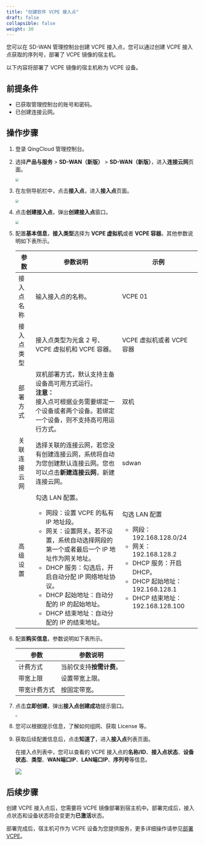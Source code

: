 ```yaml
---
title: "创建软件 VCPE 接入点"
draft: false
collapsible: false
weight: 30
---
```


您可以在 SD-WAN 管理控制台创建 VCPE 接入点，您可以通过创建 VCPE 接入点获取的序列号，部署了 VCPE 镜像的宿主机。

以下内容将部署了 VCPE 镜像的宿主机称为 VCPE 设备。

## 前提条件

- 已获取管理控制台的账号和密码。
- 已创建连接云网。

## 操作步骤

1. 登录 QingCloud 管理控制台。

2. 选择**产品与服务** > **SD-WAN（新版）** > **SD-WAN（新版）**，进入**连接云网**页面。

   <img src="../../../_images/qs_cloud_network.png" style="zoom:50%;" />

3. 在左侧导航栏中，点击**接入点**，进入**接入点**页面。

   <img src="../../../_images/qs_light_access.png" style="zoom:50%;" />

4. 点击**创建接入点**，弹出**创建接入点**窗口。

   <img src="../../../_images/qs_vcpe_access_config.png" style="zoom:50%;" />

5. 配置**基本信息**，**接入类型**选择为 **VCPE 虚拟机**或者 **VCPE 容器**。其他参数说明如下表所示。

   | 参数         | 参数说明                                                     | 示例                                                         |
   | ------------ | ------------------------------------------------------------ | ------------------------------------------------------------ |
   | 接入点名称   | 输入接入点的名称。                                           | VCPE 01                                                      |
   | 接入点类型   | 接入点类型为光盒 2 号、VCPE 虚拟机和 VCPE 容器。             | VCPE 虚拟机或者 VCPE 容器                                    |
   | 部署方式     | 双机部署方式，默认支持主备设备高可用方式运行。<br />**注意：**<br />接入点可根据业务需要绑定一个设备或者两个设备。若绑定一个设备，则不支持高可用运行方式。 | 双机                                                         |
   | 关联连接云网 | 选择关联的连接云网，若您没有创建连接云网，系统将自动为您创建默认连接云网。您也可以点击**新建连接云网**，新建连接云网。 | sdwan                                                        |
   | 高级设置     | 勾选 LAN 配置。<ul><li>网段：设置 VCPE 的私有 IP 地址段。</li><li>网关：设置网关。若不设置，系统自动选择网段的第一个或者最后一个 IP 地址作为网关地址。</li><li>DHCP 服务：勾选后，开启自动分配 IP 网络地址协议。</li><li>DHCP 起始地址：自动分配的 IP 的起始地址。</li><li>DHCP 结束地址：自动分配的 IP 的结束地址。</li></ul> | 勾选 LAN 配置<ul><li>网段：192.168.128.0/24</li><li>网关：192.168.128.2</li><li>DHCP 服务：开启 DHCP。</li><li>DHCP 起始地址：192.168.128.1</li><li>DHCP 结束地址：192.168.128.100</li></ul> |

6. 配置**购买信息**，参数说明如下表所示。

   | 参数         | 参数说明                 |
   | ------------ | ------------------------ |
   | 计费方式     | 当前仅支持**按需计费**。 |
   | 带宽上限     | 设置带宽上限。           |
   | 带宽计费方式 | 按固定带宽。             |
   
7. 点击**立即创建**，弹出**接入点创建成功**提示窗口。

   <img src="../../../_images/qs_vcpe_access_success.png" style="zoom:35%;" />

8. 您可以根据提示信息，了解如何组网、获取 License 等。

9. 获取后续配置信息后，点击**知道了**，进入**接入点**列表页面。

   在接入点列表中，您可以查看的 VCPE 接入点的**名称/ID**、**接入点状态**、**设备状态**、**类型**、**WAN端口IP**、**LAN端口IP**、**序列号**等信息。

   ![](../../../_images/um_create_vcpe_list.png)

## 后续步骤

创建  VCPE 接入点后，您需要将 VCPE 镜像部署到宿主机中。部署完成后，接入点状态和设备状态将会变更为**已激活**状态。

部署完成后，宿主机可作为 VCPE 设备为您提供服务，更多详细操作请参见[部署 VCPE](../30_deploy_script)。 

